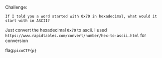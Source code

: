 Challenge:
```
If I told you a word started with 0x70 in hexadecimal, what would it start with in ASCII? 
```

Just convert the hexadecimal ```0x70``` to ascii. I used ```https://www.rapidtables.com/convert/number/hex-to-ascii.html``` for conversion

flag:```picoCTF{p}```
